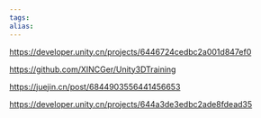 ```yaml
---
tags: 
alias:
---
```

https://developer.unity.cn/projects/6446724cedbc2a001d847ef0

https://github.com/XINCGer/Unity3DTraining

https://juejin.cn/post/6844903556441456653

https://developer.unity.cn/projects/644a3de3edbc2ade8fdead35